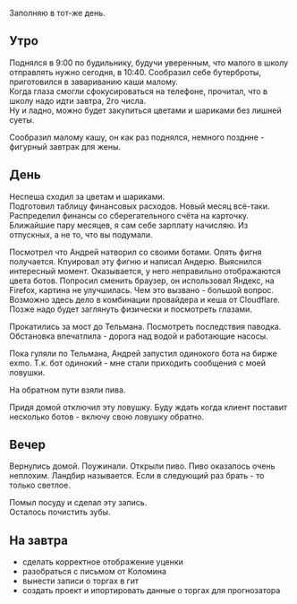 Заполняю в тот-же день.
## Утро
Поднялся в 9:00 по будильнику, будучи уверенным, что малого в школу отправлять нужно сегодня, в 10:40. Сообразил себе бутерброты, приготовился в завариванию каши малому.  
Когда глаза смогли сфокусироваться на телефоне, прочитал, что в школу надо идти завтра, 2го числа.  
Ну и ладно, можно будет закупиться цветами и шариками без лишней суеты.

Сообразил малому кашу, он как раз поднялся, немного позднне - фигурный завтрак для жены.
## День
Неспеша сходил за цветам и шариками.  
Подготовил таблицу финансовых расходов. Новый месяц всё-таки. Распределил финансы со сберегательного счёта на карточку. Ближайшие пару месяцев, я сам себе зарплату начисляю. Из отпускных, а не то, что вы подумали.

Посмотрел что Андрей натворил со своими ботами. Опять фигня получается. Кпуировал эту фигню и написал Андерю. Выяснился интересный момент. Оказывается, у него неправильно отображаются цвета ботов. Попросил сменить браузер, он использовал Яндекс, на Firefox, картина не улучшилась. Чем это вызвано - большой вопрос. Возможно здесь дело в комбинации провайдера и кеша от Cloudflare.  
Позже надо будет заглянуть физически и посмотреть глазами.

Прокатились за мост до Тельмана. Посмотреть последствия паводка.  
Обстановка впечатлила - дорога над водой и работающие насосы.

Пока гуляли по Тельмана, Андрей запустил одинокого бота на бирже exmo. Т.к. бот одинокий - мне стали приходить сообщения с моей ловушки.

На обратном пути взяли пива.

Придя домой отключил эту ловушку. Буду ждать когда клиент поставит несколько ботов - включу свою ловушку обратно.

## Вечер
Вернулись домой. Поужинали. Открыли пиво. Пиво оказалось очень неплохим. Ландбир называется. Если в следующий раз брать - то только светлое.

Помыл посуду и сделал эту запись.  
Осталось почистить зубы.
## На завтра
- сделать корректное отображение уценки
- разобраться с письмом от Коломина
- вынести записи о торгах в гит
- создать проект и ипортировать данные о торгах для прогнозатора
